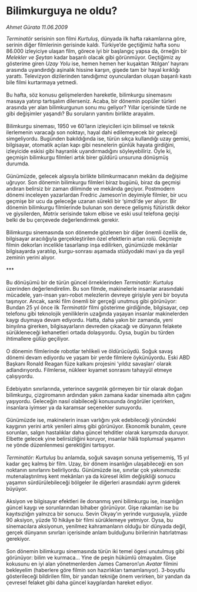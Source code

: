 # Bilimkurguya ne oldu?

*Ahmet Gürata 11.06.2009*

<div class="taraf_structure_2col_1zq">
<div class="margen_n">



 <p><i>Terminatör</i> serisinin son filmi <i>Kurtuluş</i>, dünyada ilk hafta rakamlarına göre, serinin diğer filmlerinin gerisinde kaldı. Türkiye’de geçtiğimiz hafta sonu 86.000 izleyiciye ulaşan film, görece iyi bir başlangıç yapsa da, örneğin bir <i>Melekler ve Şeytan</i> kadar başarılı olacak gibi görünmüyor. Geçtiğimiz ay gösterime giren <i>Uzay Yolu</i> ise, hemen hemen her kuşaktan ‘Atılgan’ hayranı arasında uyandırdığı aşinalık hissine karşın, gişede tam bir hayal kırıklığı yarattı. Televizyon dizilerinden tanıdığımız oyunculardan oluşan başarılı kastı bile filmi kurtarmaya yetmedi. <br/><br/>Bu hafta, söz konusu gelişmelerden hareketle, bilimkurgu sinemasını masaya yatırıp tartışalım dilerseniz. Acaba, bir dönemin popüler türleri arasında yer alan bilimkurgunun sonu mu geliyor? Yıllar içerisinde türde ne gibi değişimler yaşandı? Bu soruların yanıtını birlikte arayalım. <br/><br/>Bilimkurgu sineması, 1950 ve 60’ların izleyicileri için bilimsel ve teknik ilerlemenin varacağı son noktayı, hayal dahi edilemeyecek bir geleceği simgeliyordu. Bugünden bakıldığında ise, türün sıkça kullandığı uzay gemisi, bilgisayar, otomatik açılan kapı gibi nesnelerin günlük hayata girdiğini, izleyicide eskisi gibi hayranlık uyandırmadığını söyleyebiliriz. Öyle ki, geçmişin bilimkurgu filmleri artık birer güldürü unsuruna dönüşmüş durumda. <br/><br/>Günümüzde, gelecek algısıyla birlikte bilimkurmacanın mekânı da değişime uğruyor. Son dönemin bilimkurgu filmleri biraz bugünü, biraz da geçmişi andıran belirsiz bir zaman diliminde ve mekânda geçiyor. Postmodern dönemi inceleyen yazarlardan Fredric Jameson’ın deyimiyle filmler, bir ucu geçmişe bir ucu da geleceğe uzanan sürekli bir ‘şimdi’de yer alıyor. Bir dönemin bilimkurgu filmlerinde bulunan son derece gelişmiş fütüristik dekor ve giysilerden, <i>Matrix</i> serisinde takım elbise ve eski usul telefona geçişi belki de bu çerçevede değerlendirmek gerekir. <br/><br/>Bilimkurgu sinemasında son dönemde gözlenen bir diğer önemli özellik de, bilgisayar aracılığıyla gerçekleştirilen özel efektlerin artan rolü. Geçmişte filmin dekorları incelikle tasarlanıp inşa edilirken, günümüzde mekânlar bilgisayarda yaratılıp, kurgu-sonrası aşamada stüdyodaki mavi ya da yeşil zeminin yerini alıyor. <br/><br/>*** <br/><br/>Bu dönüşümü bir de türün güncel örneklerinden <i>Terminatör: Kurtuluş</i> üzerinden değerlendirelim. Bu son filmde, makinelerle insanlar arasındaki mücadele, yarı-insan yarı-robot melezlerin devreye girişiyle yeni bir boyuta taşınıyor. Ancak, sanki film önemli bir gerçeği unutmuş gibi görünüyor: Bundan 25 yıl önce ilk <i>Terminatör</i> filmi gösterime girdiğinde, bilgisayar, cep telefonu gibi teknolojik yeniliklerin uzağında yaşayan insanlar makinelerden kaygı duymaya devam ediyordu. Hatta, daha yakın bir zamanda, yeni binyılına girerken, bilgisayarların devreden çıkacağı ve dünyanın felakete sürükleneceği kehanetleri ortada dolaşıyordu. Oysa, bugün bu türden ihtimallere gülüp geçiliyor. <br/><br/>O dönemin filmlerinde robotlar tehlikeli ve öldürücüydü. Soğuk savaş dönemi devam ediyordu ve yaşam bir yerde filmlere öykünüyordu. Eski ABD Başkanı Ronald Reagan füze kalkanı projesini ‘yıldız savaşları’ olarak adlandırıyordu. Filmlerse, nükleer kıyamet sonrasını tahayyül etmeye çalışıyordu. <br/><br/>Edebiyatın sınırlarında, yeterince saygınlık görmeyen bir tür olarak doğan bilimkurgu, çizgiromanın ardından yakın zamana kadar sinemada altın çağını yaşıyordu. Geleceğin nasıl olabileceği konusunda öngörüler içerirken, insanlara iyimser ya da karamsar seçenekler sunuyordu. <br/><br/>Günümüzde ise, makinelerin insan varlığını yok edebileceği yönündeki kaygının yerini artık yenileri almış gibi görünüyor. Ekonomik bunalım, çevre sorunları, salgın hastalıklar daha güncel tehditler olarak karşımızda duruyor. Elbette gelecek yine belirsizliğini koruyor, insanlar hâlâ toplumsal yaşamın ne yönde düzenlenmesi gerektiğini tartışıyor.<i> <br/><br/>Terminatör: Kurtuluş</i> bu anlamda, soğuk savaşın sonuna yetişememiş, 15 yıl kadar geç kalmış bir film. Uzay, bir dönem insanlığın ulaşabileceği en son noktanın sınırlarını belirliyordu. Günümüzde ise, sınırlar çok yakınımızda: mutenalaştırılmış kent mekânları ya da küresel iklim değişikliği sonucu yaşamın sürdürülebileceği bölgeler ile diğerleri arasındaki ayrım giderek büyüyor. <br/><br/>Aksiyon ve bilgisayar efektleri ile donanmış yeni bilimkurgu ise, insanlığın güncel kaygı ve sorunlarından bihaber görünüyor. Gişe rakamları ise bu kayıtsızlığın yalnızca bir sonucu. Sevin Okyay’ın yerinde vurgusuyla, yüzde 90 aksiyon, yüzde 10 hikâye bir filmi sürüklemeye yetmiyor. Oysa, bu sinemacılara aksiyonun, yenilmez kahramanların olduğu bir dünyada değil, gerçek dünyanın sınırları içerisinde anlam bulduğunu birilerinin hatırlatması gerekiyor. <br/><br/>Son dönemin bilimkurgu sinemasında türün iki temel ögesi unutulmuş gibi görünüyor: bilim ve kurmaca... Yine de peşin hükümlü olmayalım. Gişe kokusunu en iyi alan yönetmenlerden James Cameron’un <i>Avatar</i> filmini bekleyelim (haberlere göre filmin son hazırlıkları tamamlanıyor). 3-boyutlu gösterileceği bildirilen film, bir yandan tekniğe önem verirken, bir yandan da çevresel felaket gibi daha güncel kaygılardan hareket ediyor.</p>
<br/>
<br/>
<br/>



<br/>


<div id="taraf_not">
</div>

</div>


</div>
